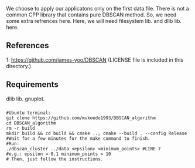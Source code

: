 We choose to apply our applicatons only on the first data file.
There is not a common CPP library that contains pure DBSCAN method. So, we need 
some extra refrences here. Here, we will need filesystem lib. and dlib lib. here.

## References ##
1: https://github.com/james-yoo/DBSCAN
(LICENSE file is included in this directory.)

## Requirements ##
dlib lib.
gnuplot.

###
```
#Ubuntu terminal:
git clone https://github.com/mukoedo1993/DBSCAN_algorithm
cd DBSCAN_algorithm
rm -r build
mkdir build && cd build && cmake ..; cmake --build . --config Release
#Wait for a few minutes for the make command to finish.
#Run:
./dbscan_cluster ../data <epsilon> <minimum_points> #LINE 7
#e.g.: epsilon = 0.1 minimum_points = 10
# Then, just follow the instructions.
```
